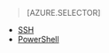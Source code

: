 > [AZURE.SELECTOR]
- [SSH](../articles/hdinsight/hdinsight-use-sqoop-mac-linux.md)
- [PowerShell](../articles/hdinsight/hdinsight-use-sqoop.md)


